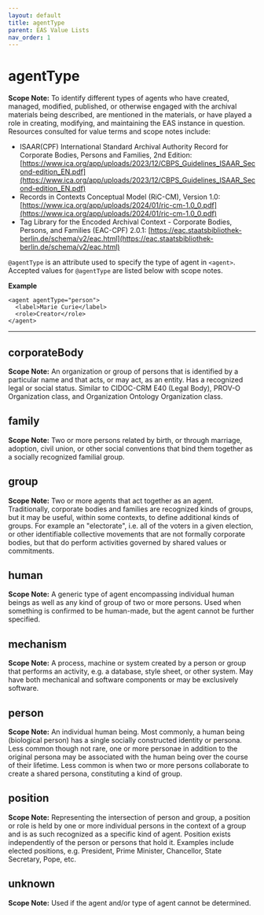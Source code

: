 ```yaml
---
layout: default
title: agentType
parent: EAS Value Lists
nav_order: 1
---
```


# agentType

**Scope Note:**
To identify different types of agents who have created, managed, modified, published, or otherwise engaged with the archival materials being described, are mentioned in the materials, or have played a role in creating, modifying, and maintaining the EAS instance in question. Resources consulted for value terms and scope notes include:

- ISAAR(CPF) International Standard Archival Authority Record for Corporate Bodies, Persons and Families, 2nd Edition: [https://www.ica.org/app/uploads/2023/12/CBPS_Guidelines_ISAAR_Second-edition_EN.pdf](https://www.ica.org/app/uploads/2023/12/CBPS_Guidelines_ISAAR_Second-edition_EN.pdf)
- Records in Contexts Conceptual Model (RiC-CM), Version 1.0: [https://www.ica.org/app/uploads/2024/01/ric-cm-1.0_0.pdf](https://www.ica.org/app/uploads/2024/01/ric-cm-1.0_0.pdf)
- Tag Library for the Encoded Archival Context - Corporate Bodies, Persons, and Families (EAC-CPF) 2.0.1: [https://eac.staatsbibliothek-berlin.de/schema/v2/eac.html](https://eac.staatsbibliothek-berlin.de/schema/v2/eac.html)

`@agentType` is an attribute used to specify the type of agent in `<agent>`. Accepted values for `@agentType` are listed below with scope notes. 

**Example**
```
<agent agentType="person">
  <label>Marie Curie</label>
  <role>Creator</role>
</agent>
```
___

## corporateBody
**Scope Note:**
An organization or group of persons that is identified by a particular name and that
acts, or may act, as an entity. Has a recognized legal or social status. Similar to CIDOC-CRM E40 (Legal Body), PROV-O Organization class, and Organization Ontology Organization class.  

## family 
**Scope Note:** 
Two or more persons related by birth, or through marriage, adoption, civil union, or
other social conventions that bind them together as a socially recognized familial group.

## group 
**Scope Note:** 
Two or more agents that act together as an agent. Traditionally, corporate bodies and families are recognized kinds of groups, but it may be useful, within some contexts, to define additional kinds of groups. For example an "electorate", i.e. all of the voters in a given election, or other identifiable collective movements that are not formally corporate bodies, but that do perform activities governed by shared values or commitments. 

## human 
**Scope Note:** 
A generic type of agent encompassing individual human beings as well as any kind of group of two or more persons. Used when something is confirmed to be human-made, but the agent cannot be further specified. 

## mechanism
**Scope Note:** 
A process, machine or system created by a person or group that performs an activity, e.g. a database, style sheet, or other system. May have both mechanical and software components or may be exclusively software.

## person 
**Scope Note:** 
An individual human being. Most commonly, a human being (biological person) has a single socially constructed identity or persona. Less common though not rare, one or more personae in addition to the original persona may be associated with the human being over the course of their lifetime. Less common is when two or more persons collaborate to create a shared persona, constituting a kind of group. 

## position 
**Scope Note:** 
Representing the intersection of person and group, a position or role is held by one or more individual persons in the context of a group and is as such recognized as a specific kind of agent. Position exists independently of the person or persons that hold it. Examples include elected positions, e.g. President, Prime Minister, Chancellor, State Secretary, Pope, etc.

## unknown 
**Scope Note:** 
Used if the agent and/or type of agent cannot be determined. 
